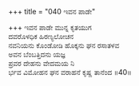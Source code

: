 +++
title = "040 ಇವನ ಪಾಡೇ"

+++
ಇವನ ಪಾಡೇ ಮುನ್ನ ಕೃತಯುಗ  
ದವರೊಳಧಿಕ ಹಿರಣ್ಯಲೋಚನ         
ನವನಿಯನು ಕೊಂಡೋಡಿ ಹೊಕ್ಕನು ಘನ ರಸಾತಳವ  
ಅವನ ಬೆಂಬತ್ತಿದನು ಯಜ್ಞ  
ಪ್ರವರ ದೇಹನು ವೇದಮಯ ನಿ  
ರ್ಭವ ವಿಮೋಹನ ಘನ ವರಾಹನೆ ಕೃಷ್ಣ ತಾನೆಂದ    ॥40॥